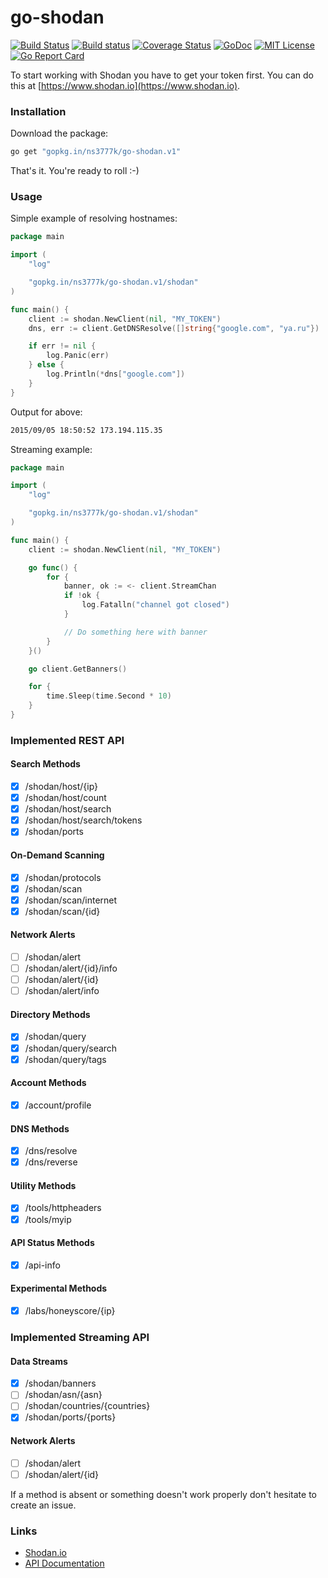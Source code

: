 # go-shodan
[![Build Status](https://travis-ci.org/ns3777k/go-shodan.svg?branch=master)](https://travis-ci.org/ns3777k/go-shodan)
[![Build status](https://ci.appveyor.com/api/projects/status/wbi5u34k5pokbypj/branch/master?svg=true)](https://ci.appveyor.com/project/ns3777k/go-shodan/branch/master)
[![Coverage Status](https://coveralls.io/repos/ns3777k/go-shodan/badge.svg?branch=master&service=github)](https://coveralls.io/github/ns3777k/go-shodan?branch=master)
[![GoDoc](https://godoc.org/github.com/ns3777k/go-shodan/shodan?status.svg)](https://godoc.org/github.com/ns3777k/go-shodan/shodan)
[![MIT License](https://img.shields.io/badge/license-MIT-blue.svg?style=flat)](LICENSE)
[![Go Report Card](https://goreportcard.com/badge/github.com/ns3777k/go-shodan)](https://goreportcard.com/report/github.com/ns3777k/go-shodan)

To start working with Shodan you have to get your token first. You can do this at [https://www.shodan.io](https://www.shodan.io).

### Installation
Download the package:

```bash
go get "gopkg.in/ns3777k/go-shodan.v1"
```

That's it. You're ready to roll :-)

### Usage

Simple example of resolving hostnames:

```go
package main

import (
    "log"

    "gopkg.in/ns3777k/go-shodan.v1/shodan"
)

func main() {
    client := shodan.NewClient(nil, "MY_TOKEN")
    dns, err := client.GetDNSResolve([]string{"google.com", "ya.ru"})

    if err != nil {
        log.Panic(err)
    } else {
        log.Println(*dns["google.com"])
    }
}
```
Output for above:
```bash
2015/09/05 18:50:52 173.194.115.35
```

Streaming example:

```go
package main

import (
    "log"

    "gopkg.in/ns3777k/go-shodan.v1/shodan"
)

func main() {
    client := shodan.NewClient(nil, "MY_TOKEN")

    go func() {
        for {
            banner, ok := <- client.StreamChan
            if !ok {
                log.Fatalln("channel got closed")
            }

            // Do something here with banner
        }
    }()

    go client.GetBanners()

    for {
        time.Sleep(time.Second * 10)
    }
}
```

### Implemented REST API

#### Search Methods
- [x] /shodan/host/{ip}
- [x] /shodan/host/count
- [x] /shodan/host/search
- [x] /shodan/host/search/tokens
- [x] /shodan/ports

#### On-Demand Scanning
- [x] /shodan/protocols
- [x] /shodan/scan
- [x] /shodan/scan/internet
- [x] /shodan/scan/{id}

#### Network Alerts
- [ ] /shodan/alert
- [ ] /shodan/alert/{id}/info
- [ ] /shodan/alert/{id}
- [ ] /shodan/alert/info

#### Directory Methods
- [x] /shodan/query
- [x] /shodan/query/search
- [x] /shodan/query/tags

#### Account Methods
- [x] /account/profile

#### DNS Methods
- [x] /dns/resolve
- [x] /dns/reverse

#### Utility Methods
- [x] /tools/httpheaders
- [x] /tools/myip

#### API Status Methods
- [x] /api-info

#### Experimental Methods
- [x] /labs/honeyscore/{ip}

### Implemented Streaming API

#### Data Streams
- [x] /shodan/banners
- [ ] /shodan/asn/{asn}
- [ ] /shodan/countries/{countries}
- [x] /shodan/ports/{ports}

#### Network Alerts
- [ ] /shodan/alert
- [ ] /shodan/alert/{id}

If a method is absent or something doesn't work properly don't hesitate to create an issue.

### Links
* [Shodan.io](http://shodan.io)
* [API Documentation](https://developer.shodan.io/api)
